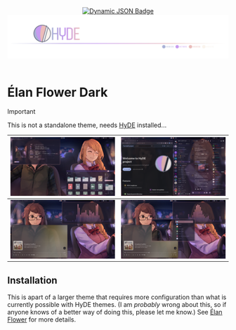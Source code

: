 <div align = center>
    <a href="https://discord.gg/AYbJ9MJez7">
        <img alt="Dynamic JSON Badge" src="https://img.shields.io/badge/dynamic/json?url=https%3A%2F%2Fdiscordapp.com%2Fapi%2Finvites%2FmT5YqjaJFh%3Fwith_counts%3Dtrue&query=%24.approximate_member_count&suffix=%20members&style=for-the-badge&logo=discord&logoSize=auto&label=The%20HyDe%20Project&labelColor=ebbcba&color=c79bf0">  
    </a>
</div>
<div align = center><img src="https://raw.githubusercontent.com/prasanthrangan/hyprdots/main/Source/assets/hyde_banner.png"><br><br></div>

# Élan Flower Dark

> [!IMPORTANT]
> This is not a standalone theme, needs [HyDE](https://github.com/HyDE-Project/HyDE) installed...

| ![t1](./screenshots/screenshot1.png) | ![t2](./screenshots/screenshot2.png) |
| ----------------------------------- | ----------------------------------- |
| ![t3](./screenshots/screenshot3.png) | ![t4](./screenshots/screenshot4.png) |

## Installation
This is apart of a larger theme that requires more configuration than what is currently possible with HyDE themes. (I am *probably* wrong about this, so if anyone knows of a better way of doing this, please let me know.) See [Élan Flower](https://github.com/Traynack/Elan-Flower) for more details.
